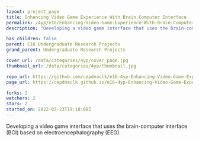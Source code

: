 ```yaml
---
layout: project_page
title: Enhancing Video Game Experience With Brain Computer Interface
permalink: /4yp/e16/Enhancing-Video-Game-Experience-With-Brain-Computer-Interface/
description: "Developing a video game interface that uses the brain-computer interface (BCI) based on electroencephalography (EEG)."

has_children: false
parent: E16 Undergraduate Research Projects
grand_parent: Undergraduate Research Projects

cover_url: /data/categories/4yp/cover_page.jpg
thumbnail_url: /data/categories/4yp/thumbnail.jpg

repo_url: https://github.com/cepdnaclk/e16-4yp-Enhancing-Video-Game-Experience-With-Brain-Computer-Interface
page_url: https://cepdnaclk.github.io/e16-4yp-Enhancing-Video-Game-Experience-With-Brain-Computer-Interface

forks: 2
watchers: 2
stars: 2
started_on: 2022-07-23T19:18:08Z
---
```

Developing a video game interface that uses the brain-computer interface (BCI) based on electroencephalography (EEG).

